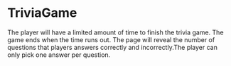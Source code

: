 # TriviaGame
The player will have a limited amount of time to finish the trivia game. The game ends when the time runs out. The page will reveal the number of questions that players answers correctly and incorrectly.The player can only pick one answer per question. 
